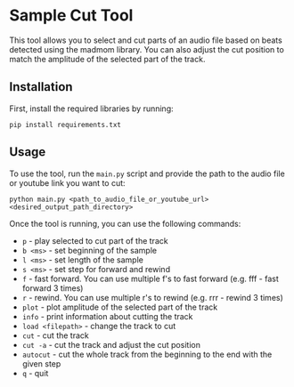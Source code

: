 # Sample Cut Tool

This tool allows you to select and cut parts of an audio file based on beats detected using the madmom library. You can also adjust the cut position to match the amplitude of the selected part of the track.

## Installation

First, install the required libraries by running:
```
pip install requirements.txt
```

## Usage

To use the tool, run the `main.py` script and provide the path to the audio file or youtube link you want to cut:
```
python main.py <path_to_audio_file_or_youtube_url> <desired_output_path_directory>
```

Once the tool is running, you can use the following commands:

- `p` - play selected to cut part of the track
- `b <ms>` - set beginning of the sample
- `l <ms>` - set length of the sample
- `s <ms>` - set step for forward and rewind
- `f` - fast forward. You can use multiple f's to fast forward (e.g. fff - fast forward 3 times)
- `r` - rewind. You can use multiple r's to rewind (e.g. rrr - rewind 3 times)
- `plot` - plot amplitude of the selected part of the track
- `info` - print information about cutting the track
- `load <filepath>` - change the track to cut
- `cut` - cut the track
- `cut -a` - cut the track and adjust the cut position
- `autocut` - cut the whole track from the beginning to the end with the given step
- `q` - quit